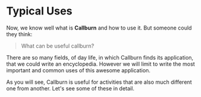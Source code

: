 <h1>Typical Uses</h1>

Now, we know well what is __Callburn__ and how to use it. But someone could they think:
	

> What can be useful callburn?
	


There are so many fields, of day life, in which Callburn finds its application, that we could write an encyclopedia. However we will limit to write the most important and common uses of this awesome application.   

As you will see, Callburn is useful for activities that are also much different one from another. Let's see some of these in detail.
